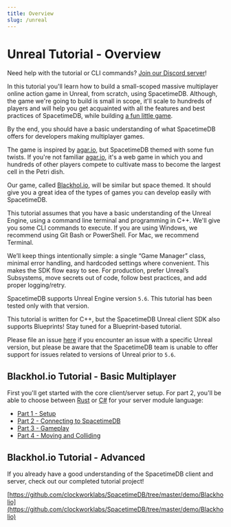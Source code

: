 ```yaml
---
title: Overview
slug: /unreal
---
```


# Unreal Tutorial - Overview

Need help with the tutorial or CLI commands? [Join our Discord server](https://discord.gg/spacetimedb)!

In this tutorial you'll learn how to build a small-scoped massive multiplayer online action game in Unreal, from scratch, using SpacetimeDB. Although, the game we're going to build is small in scope, it'll scale to hundreds of players and will help you get acquainted with all the features and best practices of SpacetimeDB, while building [a fun little game](https://github.com/ClockworkLabs/Blackholio).

By the end, you should have a basic understanding of what SpacetimeDB offers for developers making multiplayer games.

The game is inspired by [agar.io](https://agar.io), but SpacetimeDB themed with some fun twists. If you're not familiar [agar.io](https://agar.io), it's a web game in which you and hundreds of other players compete to cultivate mass to become the largest cell in the Petri dish.

Our game, called [Blackhol.io](https://github.com/clockworklabs/SpacetimeDB/tree/master/demo/Blackholio), will be similar but space themed. It should give you a great idea of the types of games you can develop easily with SpacetimeDB.

This tutorial assumes that you have a basic understanding of the Unreal Engine, using a command line terminal and programming in C++. We'll give you some CLI commands to execute. If you are using Windows, we recommend using Git Bash or PowerShell. For Mac, we recommend Terminal.

We’ll keep things intentionally simple: a single “Game Manager” class, minimal error handling, and hardcoded settings where convenient. This makes the SDK flow easy to see. For production, prefer Unreal’s Subsystems, move secrets out of code, follow best practices, and add proper logging/retry.

SpacetimeDB supports Unreal Engine version `5.6`. This tutorial has been tested only with that version.

This tutorial is written for C++, but the SpacetimeDB Unreal client SDK also supports Blueprints! Stay tuned for a Blueprint-based tutorial.

Please file an issue [here](https://github.com/clockworklabs/SpacetimeDB/issues) if you encounter an issue with a specific Unreal version, but please be aware that the SpacetimeDB team is unable to offer support for issues related to versions of Unreal prior to `5.6`.

## Blackhol.io Tutorial - Basic Multiplayer

First you'll get started with the core client/server setup. For part 2, you'll be able to choose between [Rust](/modules/rust) or [C#](/modules/c-sharp) for your server module language:

- [Part 1 - Setup](/unreal/part-1)
- [Part 2 - Connecting to SpacetimeDB](/unreal/part-2)
- [Part 3 - Gameplay](/unreal/part-3)
- [Part 4 - Moving and Colliding](/unreal/part-4)

## Blackhol.io Tutorial - Advanced

If you already have a good understanding of the SpacetimeDB client and server, check out our completed tutorial project!

[https://github.com/clockworklabs/SpacetimeDB/tree/master/demo/Blackholio](https://github.com/clockworklabs/SpacetimeDB/tree/master/demo/Blackholio)
